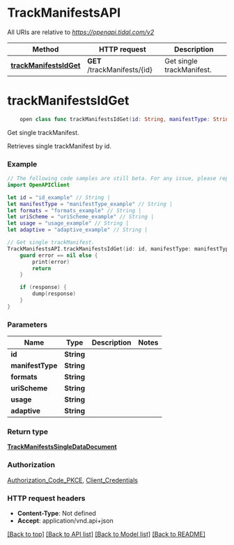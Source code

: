 # TrackManifestsAPI

All URIs are relative to *https://openapi.tidal.com/v2*

Method | HTTP request | Description
------------- | ------------- | -------------
[**trackManifestsIdGet**](TrackManifestsAPI.md#trackmanifestsidget) | **GET** /trackManifests/{id} | Get single trackManifest.


# **trackManifestsIdGet**
```swift
    open class func trackManifestsIdGet(id: String, manifestType: String, formats: String, uriScheme: String, usage: String, adaptive: String, completion: @escaping (_ data: TrackManifestsSingleDataDocument?, _ error: Error?) -> Void)
```

Get single trackManifest.

Retrieves single trackManifest by id.

### Example
```swift
// The following code samples are still beta. For any issue, please report via http://github.com/OpenAPITools/openapi-generator/issues/new
import OpenAPIClient

let id = "id_example" // String | 
let manifestType = "manifestType_example" // String | 
let formats = "formats_example" // String | 
let uriScheme = "uriScheme_example" // String | 
let usage = "usage_example" // String | 
let adaptive = "adaptive_example" // String | 

// Get single trackManifest.
TrackManifestsAPI.trackManifestsIdGet(id: id, manifestType: manifestType, formats: formats, uriScheme: uriScheme, usage: usage, adaptive: adaptive) { (response, error) in
    guard error == nil else {
        print(error)
        return
    }

    if (response) {
        dump(response)
    }
}
```

### Parameters

Name | Type | Description  | Notes
------------- | ------------- | ------------- | -------------
 **id** | **String** |  | 
 **manifestType** | **String** |  | 
 **formats** | **String** |  | 
 **uriScheme** | **String** |  | 
 **usage** | **String** |  | 
 **adaptive** | **String** |  | 

### Return type

[**TrackManifestsSingleDataDocument**](TrackManifestsSingleDataDocument.md)

### Authorization

[Authorization_Code_PKCE](../README.md#Authorization_Code_PKCE), [Client_Credentials](../README.md#Client_Credentials)

### HTTP request headers

 - **Content-Type**: Not defined
 - **Accept**: application/vnd.api+json

[[Back to top]](#) [[Back to API list]](../README.md#documentation-for-api-endpoints) [[Back to Model list]](../README.md#documentation-for-models) [[Back to README]](../README.md)

